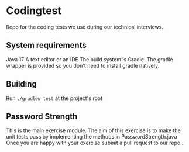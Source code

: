 # Codingtest
Repo for the coding tests we use during our technical interviews.

## System requirements
Java 17
A text editor or an IDE
The build system is Gradle. The gradle wrapper is provided so you don't need to install gradle natively.

## Building
Run ```./gradlew test``` at the project's root

## Password Strength
This is the main exercise module. The aim of this exercise is to make the unit tests pass by implementing the methods in PasswordStrength.java
Once you are happy with your exercise submit a pull request to our repo..


